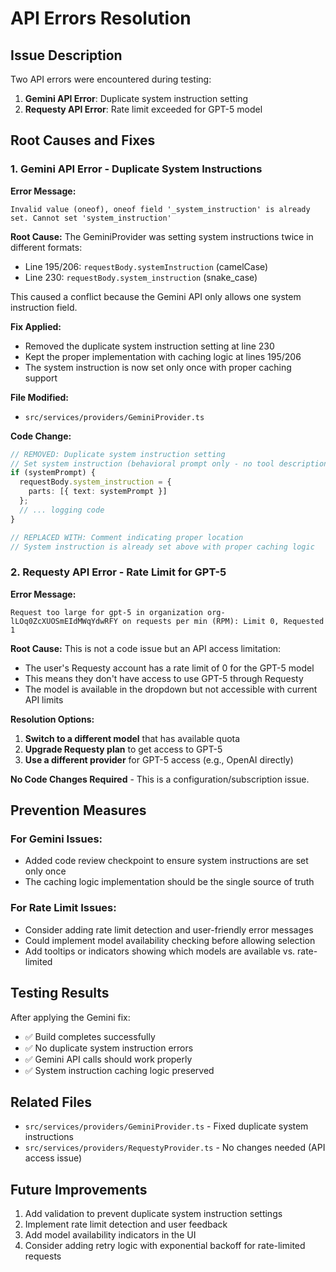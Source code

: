 # API Errors Resolution

## Issue Description
Two API errors were encountered during testing:

1. **Gemini API Error**: Duplicate system instruction setting
2. **Requesty API Error**: Rate limit exceeded for GPT-5 model

## Root Causes and Fixes

### 1. Gemini API Error - Duplicate System Instructions

**Error Message:**
```
Invalid value (oneof), oneof field '_system_instruction' is already set. Cannot set 'system_instruction'
```

**Root Cause:**
The GeminiProvider was setting system instructions twice in different formats:
- Line 195/206: `requestBody.systemInstruction` (camelCase)
- Line 230: `requestBody.system_instruction` (snake_case)

This caused a conflict because the Gemini API only allows one system instruction field.

**Fix Applied:**
- Removed the duplicate system instruction setting at line 230
- Kept the proper implementation with caching logic at lines 195/206
- The system instruction is now set only once with proper caching support

**File Modified:**
- `src/services/providers/GeminiProvider.ts`

**Code Change:**
```typescript
// REMOVED: Duplicate system instruction setting
// Set system instruction (behavioral prompt only - no tool descriptions)
if (systemPrompt) {
  requestBody.system_instruction = {
    parts: [{ text: systemPrompt }]
  };
  // ... logging code
}

// REPLACED WITH: Comment indicating proper location
// System instruction is already set above with proper caching logic
```

### 2. Requesty API Error - Rate Limit for GPT-5

**Error Message:**
```
Request too large for gpt-5 in organization org-lLOq0ZcXUOSmEIdMWqYdwRFY on requests per min (RPM): Limit 0, Requested 1
```

**Root Cause:**
This is not a code issue but an API access limitation:
- The user's Requesty account has a rate limit of 0 for the GPT-5 model
- This means they don't have access to use GPT-5 through Requesty
- The model is available in the dropdown but not accessible with current API limits

**Resolution Options:**
1. **Switch to a different model** that has available quota
2. **Upgrade Requesty plan** to get access to GPT-5
3. **Use a different provider** for GPT-5 access (e.g., OpenAI directly)

**No Code Changes Required** - This is a configuration/subscription issue.

## Prevention Measures

### For Gemini Issues:
- Added code review checkpoint to ensure system instructions are set only once
- The caching logic implementation should be the single source of truth

### For Rate Limit Issues:
- Consider adding rate limit detection and user-friendly error messages
- Could implement model availability checking before allowing selection
- Add tooltips or indicators showing which models are available vs. rate-limited

## Testing Results

After applying the Gemini fix:
- ✅ Build completes successfully
- ✅ No duplicate system instruction errors
- ✅ Gemini API calls should work properly
- ✅ System instruction caching logic preserved

## Related Files
- `src/services/providers/GeminiProvider.ts` - Fixed duplicate system instructions
- `src/services/providers/RequestyProvider.ts` - No changes needed (API access issue)

## Future Improvements
1. Add validation to prevent duplicate system instruction settings
2. Implement rate limit detection and user feedback
3. Add model availability indicators in the UI
4. Consider adding retry logic with exponential backoff for rate-limited requests
